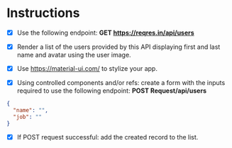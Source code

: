 # Instructions

- [X] Use the following endpoint: **GET https://reqres.in/api/users**

- [X] Render a list of the users provided by this API displaying first and last name and avatar using the user image. 

- [X] Use https://material-ui.com/ to stylize your app.

- [X] Using controlled components and/or refs: create a form with the inputs required to use the following endpoint:
**POST Request/api/users**

``` json
{
  "name": "",
  "job": ""
}
```

- [X] If POST request successful: add the created record to the list.
